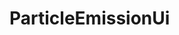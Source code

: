 # ParticleEmissionUi

[//]: # ("http://www.opengl-tutorial.org/intermediate-tutorials/billboards-particles/particles-instancing/"  )
